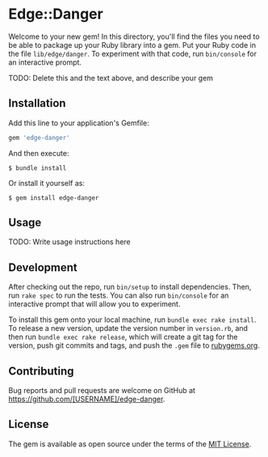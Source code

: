 # Edge::Danger

Welcome to your new gem! In this directory, you'll find the files you need to be able to package up your Ruby library into a gem. Put your Ruby code in the file `lib/edge/danger`. To experiment with that code, run `bin/console` for an interactive prompt.

TODO: Delete this and the text above, and describe your gem

## Installation

Add this line to your application's Gemfile:

```ruby
gem 'edge-danger'
```

And then execute:

    $ bundle install

Or install it yourself as:

    $ gem install edge-danger

## Usage

TODO: Write usage instructions here

## Development

After checking out the repo, run `bin/setup` to install dependencies. Then, run `rake spec` to run the tests. You can also run `bin/console` for an interactive prompt that will allow you to experiment.

To install this gem onto your local machine, run `bundle exec rake install`. To release a new version, update the version number in `version.rb`, and then run `bundle exec rake release`, which will create a git tag for the version, push git commits and tags, and push the `.gem` file to [rubygems.org](https://rubygems.org).

## Contributing

Bug reports and pull requests are welcome on GitHub at https://github.com/[USERNAME]/edge-danger.


## License

The gem is available as open source under the terms of the [MIT License](https://opensource.org/licenses/MIT).
